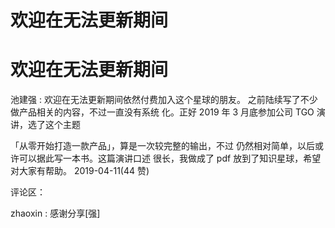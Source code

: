 # 欢迎在无法更新期间‌

# 欢迎在无法更新期间‌

池建强 : 欢迎在无法更新期间依然付费加入这个星球的朋友。 之前陆续写了不少做产品相关的内容，不过一直没有系统 化。正好 2019 年 3 月底参加公司 TGO 演讲，选了这个主题

「从零开始打造一款产品」，算是一次较完整的输出，不过 仍然相对简单，以后或许可以据此写一本书。这篇演讲口述 很长，我做成了 pdf 放到了知识星球，希望对大家有帮助。 2019-04-11(44 赞)

评论区：

zhaoxin : 感谢分享[强]